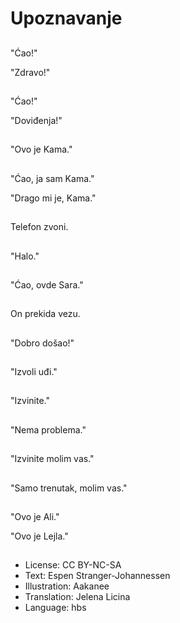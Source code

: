 # Upoznavanje

##
"Ćao!"

"Zdravo!"

##
"Ćao!"

"Doviđenja!"

##
"Ovo je Kama."

##
"Ćao, ja sam Kama."

"Drago mi je, Kama."

##
Telefon zvoni.

##
"Halo."

##
"Ćao, ovde Sara."

##
On prekida vezu.

##
"Dobro došao!"

##
"Izvoli uđi."

##
"Izvinite."

##
"Nema problema."

##
"Izvinite molim vas."

##
"Samo trenutak, molim vas."

##
"Ovo je Ali."

"Ovo je Lejla."

##
* License: CC BY-NC-SA
* Text: Espen Stranger-Johannessen
* Illustration: Aakanee
* Translation: Jelena Licina
* Language: hbs
